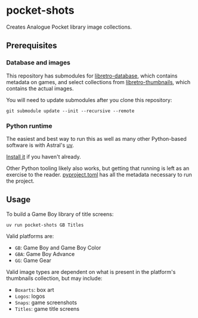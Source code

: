 # pocket-shots

Creates Analogue Pocket library image collections.

## Prerequisites

### Database and images

This repository has submodules for [libretro-database](https://github.com/libretro/libretro-database), which contains metadata on games, and select collections from [libretro-thumbnails](https://github.com/libretro-thumbnails/libretro-thumbnails), which contains the actual images.

You will need to update submodules after you clone this repository:

```shell
git submodule update --init --recursive --remote
```

### Python runtime

The easiest and best way to run this as well as many other Python-based software is with Astral's [uv](https://docs.astral.sh/uv/).

[Install it](https://docs.astral.sh/uv/getting-started/installation/) if you haven't already.

Other Python tooling likely also works, but getting that running is left as an exercise to the reader. [pyproject.toml](./pyproject.toml) has all the metadata necessary to run the project.

## Usage

To build a Game Boy library of title screens:

```
uv run pocket-shots GB Titles
```

Valid platforms are:

- `GB`: Game Boy and Game Boy Color
- `GBA`: Game Boy Advance
- `GG`: Game Gear

Valid image types are dependent on what is present in the platform's thumbnails collection, but may include:

- `Boxarts`: box art
- `Logos`: logos
- `Snaps`: game screenshots
- `Titles`: game title screens
